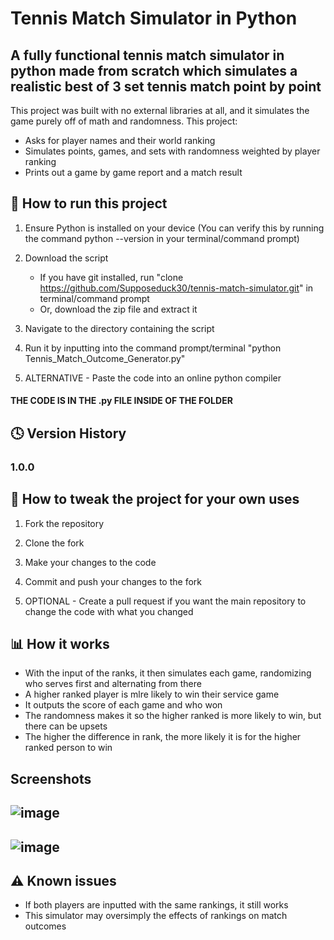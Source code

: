 # Tennis Match Simulator in Python
## A fully functional tennis match simulator in python made from scratch which simulates a realistic best of 3 set tennis match point by point
This project was built with no external libraries at all, and it simulates the game purely off of math and randomness. This project:
- Asks for player names and their world ranking
- Simulates points, games, and sets with randomness weighted by player ranking
- Prints out a game by game report and a match result

## 🚀 How to run this project 
1. Ensure Python is installed on your device (You can verify this by running the command python --version in your terminal/command prompt)

2. Download the script
   - If you have git installed, run "clone https://github.com/Supposeduck30/tennis-match-simulator.git" in terminal/command prompt
   - Or, download the zip file and extract it

3. Navigate to the directory containing the script

4. Run it by inputting into the command prompt/terminal "python Tennis_Match_Outcome_Generator.py"

5. ALTERNATIVE - Paste the code into an online python compiler
#### THE CODE IS IN THE .py FILE INSIDE OF THE FOLDER

## 🕓 Version History 
### 1.0.0 

## 🔧 How to tweak the project for your own uses 
1. Fork the repository

2. Clone the fork

3. Make your changes to the code

4. Commit and push your changes to the fork

5. OPTIONAL - Create a pull request if you want the main repository to change the code with what you changed

## 📊 How it works 
- With the input of the ranks, it then simulates each game, randomizing who serves first and alternating from there
- A higher ranked player is mlre likely to win their service game
- It outputs the score of each game and who won
- The randomness makes it so the higher ranked is more likely to win, but there can be upsets
- The higher the difference in rank, the more likely it is for the higher ranked person to win

## Screenshots
## ![image](https://github.com/user-attachments/assets/1dbaccb8-5f5e-421f-b8be-6670cc2caafc)

## ![image](https://github.com/user-attachments/assets/6083996c-2ecc-4896-8b23-dbc0d9a0213b)

## ⚠️ Known issues 
- If both players are inputted with the same rankings, it still works 
- This simulator may oversimply the effects of rankings on match outcomes 
